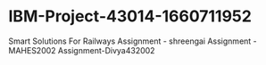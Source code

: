 # IBM-Project-43014-1660711952
Smart Solutions For Railways
Assignment - shreengai
Assignment - MAHES2002
Assignment-Divya432002
